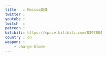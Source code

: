 ```yaml
---
title   : Moissa莫桑
twitter :
youtube :
twitch  :
patreon :
bilibili: https://space.bilibili.com/8397804
country : cn
weapons :
    - charge-blade
---
```

